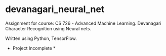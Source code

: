 # devanagari_neural_net

Assignment for course: CS 726 - Advanced Machine Learning.
Devanagari Character Recognition using Neural nets.

Written using Python, TensorFlow.

* Project Incomplete *